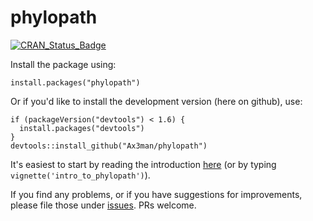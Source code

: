 # phylopath

[![CRAN_Status_Badge](http://www.r-pkg.org/badges/version/phylopath)](https://cran.r-project.org/package=phylopath)

Install the package using:

```{r}
install.packages("phylopath")
```

Or if you'd like to install the development version (here on github), use:

```{r}
if (packageVersion("devtools") < 1.6) {
  install.packages("devtools")
}
devtools::install_github("Ax3man/phylopath")
```

It's easiest to start by reading the introduction [here](https://cran.r-project.org/web/packages/phylopath/vignettes/intro_to_phylopath.html) (or by typing `vignette('intro_to_phylopath')`).

If you find any problems, or if you have suggestions for improvements, please file those under [issues](/issue). PRs welcome.
